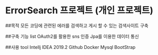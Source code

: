 # ErrorSearch 프로젝트 (개인 프로젝트)

##목적
모든 코딩에 관련된 에러를 검색하고 게시 할 수 있는 검색사이트 구축 

##구축 기능 list
OAuth2를 활용한 sns 인증
Jpa를 이용한 데이터 통신

##사용 tool
Intellj IDEA 2019.2
Github
Docker
Mysql
BootStrap
